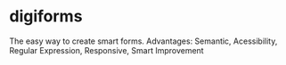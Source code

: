 # digiforms
The easy way to create smart forms. Advantages: Semantic, Acessibility, Regular Expression, Responsive, Smart Improvement
